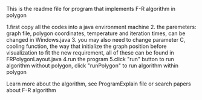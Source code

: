 This is the readme file for program that implements F-R algorithm in polygon

1.first copy all the codes into a java environment machine
2.	the paremeters: graph file, polygon coordinates, temperature and iteration times, can be changed in Windows.java
3.	you may also need to change parameter C, cooling function, the way that initialize the graph position before visualization to fit the new requirement, all of these can be found in FRPolygonLayout.java
4.run the program
5.click "run" button to run algorithm without polygon, click "runPolygon" to run algorithm within polygon

Learn more about the algorithm, see ProgramExplain file or search papers about F-R algorithm